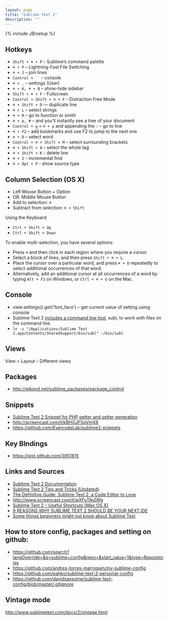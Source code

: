 ```yaml
---
layout: page
title: "Sublime Text 2"
description: ""
---
```

{% include JB/setup %}


## Hotkeys

* `Shift + ⌘ + P` – Sublime’s command palette
* `⌘ + P` – Lightning-Fast File Switching
* `⌘ + J` – join lines
* ``Control + ` `` – console
* `⌘ + ,` – settings (User)
* `⌘ + K, ⌘ + B` – show-hide sidebar
* `Shift + ⌘ + F` - Fullscreen
* `Control + Shift + ⌘ + F` - Distraction Free Mode
* `⌘ + Shift + D` — duplicate line
* `⌘ + L` – select strings
* `⌘ + R` – go to function or smith
* `⌘ + p, #` – and you’ll instantly see a tree of your document
* `Control + g` = `⌘ + p` and appending the `:` – go to line
* `⌘ + F2` – add bookmarks and use F2 to jump to the next one
* `⌘ + D` – select word
* `Control + ⌘ + Shift + M` – select surrounding brackets
* `⌘ + Shift + A` – select the whole tag
* `⌘ + Shift + K` - delete line
* `⌘ + I` - incremental find
* `⌘ + Opt + P` - show source type

## Column Selection (OS X)

* Left Mouse Button + Option
* OR: Middle Mouse Button
* Add to selection: `⌘`
* Subtract from selection: `⌘ + Shift`


Using the Keyboard

* `Ctrl + Shift + Up`
* `Ctrl + Shift + Down`


To enable multi-selection, you have several options:

* Press `⌘` and then click in each region where you require a cursor.
* Select a block of lines, and then press `Shift + ⌘ + L`.
* Place the cursor over a particular word, and press `⌘ + D` repeatedly to select additional occurrences of that word.
* Alternatively, add an additional cursor at all occurrences of a word by typing `Alt + F3` on Windows, or `Ctrl + ⌘ + G` on the Mac.

## Console

* view.settings().get('font_face') – get current value of setting using console
* Sublime Text 2 [includes a command line tool](http://www.sublimetext.com/docs/2/osx_command_line.html), subl, to work with files on the command line. 
* `ln -s "/Applications/Sublime Text 2.app/Contents/SharedSupport/bin/subl" ~/bin/subl`


## Views

View > Layout – Different views

## Packages

* <http://wbond.net/sublime_packages/package_control>


## Snippets

* [Sublime Text 2 Snippet for PHP getter and setter generation](http://akrabat.com/software/sublime-text-2-snippet-for-php-getter-and-setter-generation/)
* <http://screencast.com/t/kBHOJFSoVmX8>
* <https://github.com/EvercodeLab/sublime2-snippets>

## Key BIndings

* <https://gist.github.com/3951815>

## Links and Sources

* [Sublime Text 2 Documentation](http://www.sublimetext.com/docs/2/)
* [Sublime Text 2 Tips and Tricks (Updated)](http://net.tutsplus.com/tutorials/tools-and-tips/sublime-text-2-tips-and-tricks/)
* [The Definitive Guide: Sublime Text 2, a Code Editor to Love](http://designmodo.com/sublime-text-2/)
* <http://www.screencast.com/t/wXFuTAvDRg>
* [Sublime Text 2 – Useful Shortcuts (Mac OS X)](https://gist.github.com/1207002)
* [9 REASONS WHY SUBLIME TEXT 2 SHOULD BE YOUR NEXT IDE](http://www.trymbill.is/9-reasons-why-sublime-text-2-should-be-your-next-ide/)
* [Some things beginners might not know about Sublime Text](http://blog.alainmeier.com/post/27255145114/some-things-beginners-might-not-know-about-sublime-text)


## How to store config, packages and setting on github:

* <https://github.com/search?langOverride=&q=sublime+config&repo=&start_value=1&type=Repositories>
* <https://github.com/andres-torres-marroquin/my-sublime-config>
* <https://github.com/pahko/sublime-text-2-personal-config>
* <https://github.com/davidsansome/sublime-text-config/blob/master/.gitignore>


## Vintage mode

<http://www.sublimetext.com/docs/2/vintage.html>

